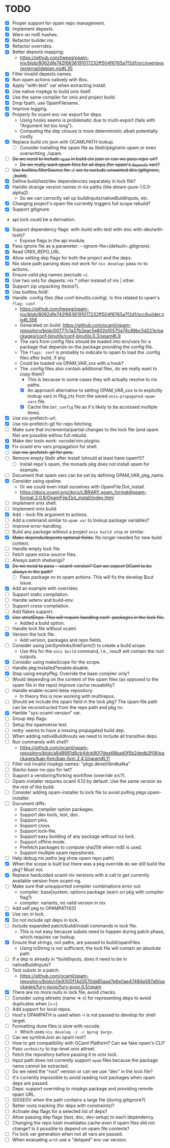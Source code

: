 
# TODO

- [x] Proper support for opam repo management.
- [x] Implement depexts.
- [x] Warn on md5 hashes.
- [x] Refactor builder.nix.
- [x] Refactor overrides.
- [x] Better depexts mapping:
  - https://github.com/tweag/opam-nix/blob/8062dfe742f6636191017232ff504f6765a7f2d1/src/overlays/external/debian.nix#L35
- [x] Filter invalid depexts names.
- [x] Run opam actions natively with Bos.
- [x] Apply "with-test" var when extracting install.
- [x] Use native nixpkgs to build onix itself.
- [x] Use the same compiler for onix and project build.
- [x] Drop fpath, use OpamFilename.´
- [x] Improve logging.
- [x] Properly fix ocaml env var export for deps.
  - Using hooks seems is problematic due to multi-export (fails with "Argument list too long").
  - Computing the dep closure is more deterministic albeit potentially costly.
- [x] Replace build ctx json with OCAMLPATH lookup.
  - [ ] Consider installing the opam file as $libdir/$pkg/onix-opam or even overwritting ./opam.
- [ ] ~~Do we need to include `opam` in build ctx json or can we pass repo-url?~~
  - ~~Do we really want opam files for all deps (for opam's `depends` var)?~~
- [ ] ~~Use builtins.filterSource for ./. src to exclude unwanted dirs (gitignore, _build).~~
- [x] Define build/test/dev dependencies separately in lock file?
- [x] Handle strange version names in nix paths (like dream-pure-1.0.0-alpha2).
  - So we can correctly set up buildInputs/nativeBuildInputs, etc.
- [x] Changing project's opam file currently triggers full scope rebuild?
- [x] Support gitignore.
- api.lock could be a derivation.
- [x] Support dependency flags: with-build with-test with-doc with-dev/with-tools?
  - Expose flags in the api module.
- [x] Pass ignore file as a parameter: --ignore-file=(default=.gitignore).
- [x] Read ONIX_REPO_URL.
- [x] Allow setting dep flags for both the project and the deps. 
- [x] Nix store path parsing does not work for `nix develop`: pass nv to actions.
- [x] Ensure valid pkg names (exclude ~).
- [x] Use two sets for depexts: nix * other instead of nix | other.
- [x] Support zip unpacking (tezos?).
- [x] Use builtins.foldl’.
- [x] Handle .config files (like conf-binutils.config). Is this related to opam's `flag: conf`.
  - https://github.com/tweag/opam-nix/blob/8062dfe742f6636191017232ff504f6765a7f2d1/src/builder.nix#L358
  - Generated on build: https://github.com/ocaml/opam-repository/blob/00777c1a37b2eac5e802e10570a76c89bc5d221e/packages/conf-binutils/conf-binutils.0.3/opam#L9
  - The vars from config files should be loaded into env/vars for a package that depends on the package providing the config file.
  - The `flags: conf` is probably to indicate to opam to load the .config files after build, if any.
  - Could be loaded via OPAM_VAR_xxx with a hook?
  - The .config files also contain additional files, do we really want to copy them?
    - This is because in some cases they will actually resolve to nix paths.
    - [x] An approach alternative to setting OPAM_VAR_xxx is to explicitly lookup vars in Pkg_ctx from the saved `onix-propagated-opam-vars` file.
    - [x] Cache the `Dot_config` file as it's likely to be accessed multiple times.
- [x] Use nix-prefetch-url.
- [x] Use nix-prefetch-git for repo fetching.
- [ ] Make sure that incremental/partial changes to the lock file (and opam file) are possible withou full rebuild.
- [x] Make dev tools work: vscode/vim plugins.
- [x] Fix ocaml env vars propagation for shell.
- [ ] ~~Use nix-prefetch-git for pins.~~
- [ ] Remove empty libdir after install (should at least have opam!!)?
  - [ ] Install repo's opam, the monads pkg does not install opam for example.
- [ ] Document that opam vars can be set by defining OPAM_VAR_pkg_name.
- [x] Consider using opaline.
  - Or we could even intall ourselves with OpamFile.Dot_install.
  - https://docs.ocaml.pro/docs/LIBRARY.opam_format@opam-format.2.0.8/OpamFile/Dot_install/index.html
- [ ] Implement onix shell.
- [ ] Implement onix build.
- [x] Add --lock-file argument to actions.
- [ ] Add a command similar to `opam var` to lookup package variables?
- [ ] Improve error-handling.
- [ ] Build any package without a project `onix build utop` or similar.
- [x] ~~Make depends/depexts optional fields.~~ No longer needed for new build context.
- [ ] Handle empty lock file.
- [ ] Fetch opam extra-source files.
- [ ] Always patch shebangs?
- [x] ~~Do we need to pass --ocaml-version? Can we expect OCaml to be always in the path?~~
  - [ ] Pass package nv to opam actions. This will fix the develop $out issue.
- [x] Add an example with overrides.
- [ ] Support static compilation.
- [ ] Handle setenv and build-env.
- [ ] Support cross-compilation.
- [ ] Add flakes support.
- [x] ~~Use strictDeps. This will require handling conf- packages in the lock file.~~
  - Added a build option.
- [ ] Handle lock file without ocaml.
- [x] Version the lock file.
  - Add version, packages and repo fields.
- [ ] Consider using joinSymlinks/linkFarm(!) to create a build scope.
  - Use this for the `onix build` command, i.e., result will contain the root outputs.
- [x] Consider using makeScope for the scope.
- [ ] Handle pkg:installed?enable:disable.
- [x] Stop using emptyPkg. Override the base compiler only?
- [ ] Would depending on the content of the opam files (as opposed to the opam file in the repo) improve cache reusability?
- [ ] Handle enable-ocaml-beta-repository.
  - In theory this is now working with multirepos.
- [ ] Should we include the opam field in the lock pkg? The opam file path can be reconstructed from the repo path and pkg nv.
- [x] Hanlde "sys-ocaml-version" var.
- [ ] Group dep flags.
- [ ] Setup the opamverse test.
- [ ] notty: seems to have a missing propagated build dep.
- [ ] When adding nativeBuildInouts we need to include all transitive deps.
- [ ] Run commands with shell?
  - https://github.com/ocaml/opam-repository/blob/a6d8661d6cb4dcb9017dea68bad0f5b2dedb2f09/packages/bap-llvm/bap-llvm.2.4.0/opam#L11
- [ ] Filter out invalid nixpkgs names: "pkgs.devel/librdkafka"
- [ ] Slacko base-no-ppx for lwt?
- [ ] Support a vendoring/forking workflow (override src?).
- [ ] Opam-installer requires ocaml 4.13 by default. Use the same version as the rest of the build.
- [ ] Consider adding opam-installer to lock file to avoid pulling pkgs.opam-installer.
- [ ] Document diffs:
  - Support compiler option packages.
  - Support dev tools, test, doc.
  - Support pins.
  - Support cross.
  - Support lock-file.
  - Support easy building of any package without nix lock.
  - Support offline mode.
  - Prefetch packages to compute sha256 when md5 is used.
  - Support multiple opam repositories.
- [ ] Help debug nix paths (eg show opam repo path)
- [x] When the scope is built but there was a pkg override do we still build the pkg? Must not.
- [x] Replace hardcoded ocaml nix versions with a call to get currently available version from ocaml-ng.
- [ ] Make sure that unsupported compiler combinations error out.
  - compiler: base|system, options package (warn on pkg with compiler flag?)
  - compiler: variants, no valid version in nix
- [ ] Add self pkg to OPAMPATH[0]
- [x] Use rec in lock.
- [x] Do not include opt deps in lock.
- [ ] Include expanded patch/build/install commands in lock file.
  - This is not easy because substs need to happen during patch phase, which requires var lookup.
- [x] Ensure that strings, not paths, are passed to build/opamFiles.
  - Using toString is not sufficient, the lock file will contain an absolute path.
- [ ] If a dep is already in *buildInputs, does it need to be in nativeBuildInputs?
- [ ] Test substs in a patch:
  - https://github.com/ocaml/opam-repository/blob/c0e9300f14d3570da85aad7e6e0ae47484a597a9/packages/fury-puyo/fury-puyo.0.5/opam
- [x] There are no more nulls in lock file, avoid checks.
- [ ] Consider using attrsets (name => x) for representing deps to avoid duplicates when (++).
- [ ] Add support for local repos.
- [ ] Host's OPAMPATH is used when -i is not passed to develop for shell target.
- [ ] Formatting dune files is slow with vscode.
    - Which uses `nix develop -i -c $prog $args`.
- [ ] Can we symlinkJoin an opam root?
- [ ] How to get compatibility with OCaml Platform? Can we fake opam's CLI?
- [ ] Pass `verbosity` to top-level onix attrset.
- [ ] Fetch the repository before passing it to onix lock.
- [ ] Input path does not currently support `opam` files because the package name cannot be extracted.
- [ ] Do we need the "root" version or can we use "dev" in the lock file?
- [ ] It's currently impossible to avoid reading root packages when opam deps are passed.
- [ ] Deps: support overriding to nixpkgs package and providing remote opam URL.
- [ ] SIGSEGV when the path contains a large file (during gitignore?).
- [ ] Better roots tracking (for deps with constraints)?
- [ ] Activate dep flags for a selected list of deps?
- [ ] Allow passing dep flags (test, doc, dev-setup) to each dependency.
- [ ] Changing the repo hash invalidates cache even if opam files did not change? Is it possible to depend on opam file contents?
- [ ] Fix lock var generation when not all vars are passed.
- [ ] When evaluating `arch` use a "delayed" env var version.